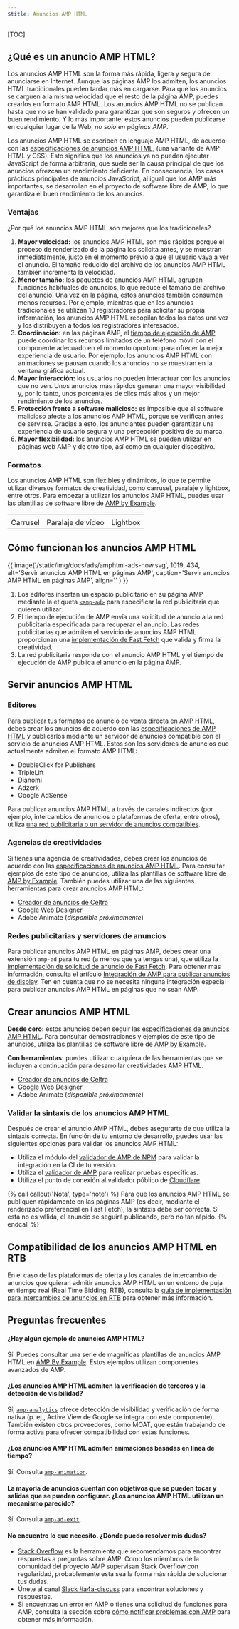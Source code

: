 ```yaml
---
$title: Anuncios AMP HTML
---
```


[TOC]

## ¿Qué es un anuncio AMP HTML?

Los anuncios AMP HTML son la forma más rápida, ligera y segura de anunciarse en Internet. Aunque las páginas AMP los admiten, los anuncios HTML tradicionales pueden tardar más en cargarse. Para que los anuncios se carguen a la misma velocidad que el resto de la página AMP, puedes crearlos en formato AMP HTML. Los anuncios AMP HTML no se publican hasta que no se han validado para garantizar que son seguros y ofrecen un buen rendimiento. Y lo más importante: estos anuncios pueden publicarse en cualquier lugar de la Web, _no solo en páginas AMP_.

Los anuncios AMP HTML se escriben en lenguaje AMP HTML, de acuerdo con las [especificaciones de anuncios AMP HTML](/es/docs/ads/a4a_spec.html), (una variante de AMP HTML y CSS). Esto significa que los anuncios ya no pueden ejecutar JavaScript de forma arbitraria, que suele ser la causa principal de que los anuncios ofrezcan un rendimiento deficiente. En consecuencia, los casos prácticos principales de anuncios JavaScript, al igual que los AMP más importantes, se desarrollan en el proyecto de software libre de AMP, lo que garantiza el buen rendimiento de los anuncios.

### Ventajas

¿Por qué los anuncios AMP HTML son mejores que los tradicionales? 

1.  **Mayor velocidad:** los anuncios AMP HTML son más rápidos porque el proceso de renderizado de la página los solicita antes, y se muestran inmediatamente, justo en el momento previo a que el usuario vaya a ver el anuncio. El tamaño reducido del archivo de los anuncios AMP HTML también incrementa la velocidad.
1.  **Menor tamaño:** los paquetes de anuncios AMP HTML agrupan funciones habituales de anuncios, lo que reduce el tamaño del archivo del anuncio. Una vez en la página, estos anuncios también consumen menos recursos. Por ejemplo, mientras que en los anuncios tradicionales se utilizan 10 registradores para solicitar su propia información, los anuncios AMP HTML recopilan todos los datos una vez y los distribuyen a todos los registradores interesados.
1.  **Coordinación:** en las páginas AMP, el [tiempo de ejecución de AMP](https://www.ampproject.org/docs/fundamentals/spec#amp-runtime) puede coordinar los recursos limitados de un teléfono móvil con el componente adecuado en el momento oportuno para ofrecer la mejor experiencia de usuario. Por ejemplo, los anuncios AMP HTML con animaciones se pausan cuando los anuncios no se muestran en la ventana gráfica actual.
1.  **Mayor interacción:** los usuarios no pueden interactuar con los anuncios que no ven. Unos anuncios más rápidos generan una mayor visibilidad y, por lo tanto, unos porcentajes de clics más altos y un mejor rendimiento de los anuncios.
1.  **Protección frente a software malicioso:** es imposible que el software malicioso afecte a los anuncios AMP HTML, porque se verifican antes de servirse. Gracias a esto, los anunciantes pueden garantizar una experiencia de usuario segura y una percepción positiva de su marca. 
1.  **Mayor flexibilidad:** los anuncios AMP HTML se pueden utilizar en páginas web AMP y de otro tipo, así como en cualquier dispositivo.


### Formatos

Los anuncios AMP HTML son flexibles y dinámicos, lo que te permite utilizar diversos formatos de creatividad, como carrusel, paralaje y lightbox, entre otros. Para empezar a utilizar los anuncios AMP HTML, puedes usar las plantillas de software libre de [AMP by Example](https://ampbyexample.com/amp-ads/#amp-ads/es/advanced_ads).

<table class="nocolor">
  <tr>
    <td class="col-thirty"><amp-anim width="410" height="731" layout="responsive"
    src="/static/img/docs/ads/amp-ad-01-carousel.gif">
    </amp-anim></td>
    <td class="col-thirty"><amp-anim width="410" height="731" layout="responsive"
    src="/static/img/docs/ads/amp-ad-02-video-parallax.gif">
    </amp-anim></td>
    <td class="col-thirty"><amp-anim width="410" height="731" layout="responsive"
    src="/static/img/docs/ads/amp-ad-03-lightbox.gif">
    </amp-anim></td>
  </tr>
  <tr>
    <td>Carrusel</td>
    <td>Paralaje de vídeo</td>
    <td>Lightbox</td>
  </tr>
</table>


## Cómo funcionan los anuncios AMP HTML

{{ image('/static/img/docs/ads/amphtml-ads-how.svg', 1019, 434, alt='Servir anuncios AMP HTML en páginas AMP', caption='Servir anuncios AMP HTML en páginas AMP', align='' ) }}

1.  Los editores insertan un espacio publicitario en su página AMP mediante la etiqueta [`<amp-ad>`](/es/docs/reference/components/amp-ad.html) para especificar la red publicitaria que quieren utilizar.
1.  El tiempo de ejecución de AMP envía una solicitud de anuncio a la red publicitaria especificada para recuperar el anuncio. Las redes publicitarias que admiten el servicio de anuncios AMP HTML proporcionan una [implementación de Fast Fetch](https://github.com/ampproject/amphtml/blob/master/ads/google/a4a/docs/Network-Impl-Guide.md) que valida y firma la creatividad. 
1.  La red publicitaria responde con el anuncio AMP HTML y el tiempo de ejecución de AMP publica el anuncio en la página AMP.

## Servir anuncios AMP HTML

### Editores

Para publicar tus formatos de anuncio de venta directa en AMP HTML, debes crear los anuncios de acuerdo con las [especificaciones de AMP HTML](/es/docs/ads/a4a_spec.html) y publicarlos mediante un servidor de anuncios compatible con el servicio de anuncios AMP HTML.  Estos son los servidores de anuncios que actualmente admiten el formato AMP HTML:

*   DoubleClick for Publishers
*   TripleLift
*   Dianomi
*   Adzerk
*   Google AdSense

Para publicar anuncios AMP HTML a través de canales indirectos (por ejemplo, intercambios de anuncios o plataformas de oferta, entre otros), utiliza [una red publicitaria o un servidor de anuncios compatibles](/es/docs/ads/ads_vendors.html).

### Agencias de creatividades

Si tienes una agencia de creatividades, debes crear los anuncios de acuerdo con las [especificaciones de anuncios AMP HTML](/es/docs/ads/a4a_spec.html). Para consultar ejemplos de este tipo de anuncios, utiliza las plantillas de software libre de [AMP by Example](https://ampbyexample.com/amp-ads/#amp-ads/advanced_ads). También puedes utilizar una de las siguientes herramientas para crear anuncios AMP HTML:

*  [Creador de anuncios de Celtra](http://www.prnewswire.com/news-releases/celtra-partners-with-the-amp-project-showcases-amp-ad-creation-at-google-io-event-300459514.html)
*  [Google Web Designer](https://support.google.com/webdesigner/answer/7529856)
*  Adobe Animate (*disponible próximamente*)

### Redes publicitarias y servidores de anuncios

Para publicar anuncios AMP HTML en páginas AMP, debes crear una extensión `amp-ad` para tu red (a menos que ya tengas una), que utiliza la [implementación de solicitud de anuncio de Fast Fetch](https://github.com/ampproject/amphtml/blob/master/ads/google/a4a/docs/Network-Impl-Guide.md).  Para obtener más información, consulta el artículo [Integración de AMP para publicar anuncios de display](/es/docs/ads/adnetwork_integration.html).  Ten en cuenta que no se necesita ninguna integración especial para publicar anuncios AMP HTML en páginas que no sean AMP.

## Crear anuncios AMP HTML

**Desde cero:** estos anuncios deben seguir las [especificaciones de anuncios AMP HTML](/es/docs/ads/a4a_spec.html).  Para consultar demostraciones y ejemplos de este tipo de anuncios, utiliza las plantillas de software libre de [AMP by Example](https://ampbyexample.com/amp-ads/#amp-ads).

**Con herramientas:** puedes utilizar cualquiera de las herramientas que se incluyen a continuación para desarrollar creatividades AMP HTML.

*  [Creador de anuncios de Celtra](http://www.prnewswire.com/news-releases/celtra-partners-with-the-amp-project-showcases-amp-ad-creation-at-google-io-event-300459514.html)
*  [Google Web Designer](https://support.google.com/webdesigner/answer/7529856)
*  Adobe Animate (*disponible próximamente*)


### Validar la sintaxis de los anuncios AMP HTML

Después de crear el anuncio AMP HTML, debes asegurarte de que utiliza la sintaxis correcta. En función de tu entorno de desarrollo, puedes usar las siguientes opciones para validar los anuncios AMP HTML:

*   Utiliza el módulo del [validador de AMP de NPM](https://www.npmjs.com/package/amphtml-validator) para validar la integración en la CI de tu versión.
*   Utiliza el [validador de AMP](https://validator.ampproject.org/) para realizar pruebas específicas.
*   Utiliza el punto de conexión al validador público de [Cloudflare](https://blog.cloudflare.com/amp-validator-api/).

{% call callout('Nota', type='note') %}
Para que los anuncios AMP HTML se publiquen rápidamente en las páginas AMP (es decir, mediante el renderizado preferencial en Fast Fetch), la sintaxis debe ser correcta.  Si esta no es válida, el anuncio se seguirá publicando, pero no tan rápido.
{% endcall %}

## Compatibilidad de los anuncios AMP HTML en RTB

En el caso de las plataformas de oferta y los canales de intercambio de anuncios que quieran admitir anuncios AMP HTML en un entorno de puja en tiempo real (Real Time Bidding, RTB), consulta la [guía de implementación para intercambios de anuncios en RTB](https://github.com/ampproject/amphtml/blob/master/ads/google/a4a/docs/RTBExchangeGuide.md) para obtener más información.

## Preguntas frecuentes

#### ¿Hay algún ejemplo de anuncios AMP HTML?

Sí. Puedes consultar una serie de magníficas plantillas de anuncios AMP HTML en [AMP By Example](https://ampbyexample.com/amp-ads/#amp-ads/experimental_ads). Estos ejemplos utilizan componentes avanzados de AMP.

#### ¿Los anuncios AMP HTML admiten la verificación de terceros y la detección de visibilidad?

Sí, [`amp-analytics`](/es/docs/reference/components/amp-analytics.html) ofrece detección de visibilidad y verificación de forma nativa (p. ej., Active View de Google se integra con este componente). También existen otros proveedores, como MOAT, que están trabajando de forma activa para ofrecer compatibilidad con estas funciones.

#### ¿Los anuncios AMP HTML admiten animaciones basadas en línea de tiempo?

Sí. Consulta [`amp-animation`](/es/docs/reference/components/amp-animation.html).

#### La mayoría de anuncios cuentan con objetivos que se pueden tocar y salidas que se pueden configurar. ¿Los anuncios AMP HTML utilizan un mecanismo parecido?

Sí. Consulta [`amp-ad-exit`](/es/docs/reference/components/amp-ad-exit.html).

#### No encuentro lo que necesito. ¿Dónde puedo resolver mis dudas?

*   [Stack Overflow](http://stackoverflow.com/questions/tagged/amp-html) es la herramienta que recomendamos para encontrar respuestas a preguntas sobre AMP. Como los miembros de la comunidad del proyecto AMP supervisan Stack Overflow con regularidad, probablemente esta sea la forma más rápida de solucionar tus dudas.
*   Únete al canal [Slack #a4a-discuss](https://docs.google.com/forms/d/e/1FAIpQLSd83J2IZA6cdR6jPwABGsJE8YL4pkypAbKMGgUZZriU7Qu6Tg/viewform?fbzx=4406980310789882877) para encontrar soluciones y respuestas.
*   Si encuentras un error en AMP o tienes una solicitud de funciones para AMP, consulta la sección sobre [cómo notificar problemas con AMP](https://github.com/ampproject/amphtml/blob/master/CONTRIBUTING.md#reporting-issues-with-amp) para obtener más información.
 
